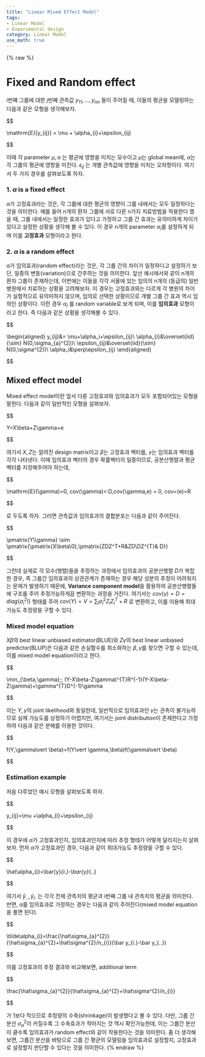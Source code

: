 ```yaml
---
title: "Linear Mixed Effect Model"
tags:
- Linear Model
- Experimental design
category: Linear Model
use_math: true
---
```

{% raw %}
# Fixed and Random effect

$i$번째 그룹에 대한 $j$번째 관측값 $y_{11},\ldots,y_{nn}$ 들이 주어질 때, 이들의 평균을 모델링하는 다음과 같은 모형을 생각해보자.

$$

\mathrm{E}[y_{ij}] = \mu + \alpha_{i}+\epsilon_{ij}

$$

이때 각 parameter $\mu,\alpha$ 는 평균에 영향을 미치는 모수이고 $\mu$는 global mean에, $\alpha$는 각 그룹의 평균에 영향을 미친다. $\epsilon_{ij}$ 는 개별 관측값에 영향을 미치는 오차항이다. 여기서 두 가지 경우를 살펴보도록 하자.

###  1. $\alpha$ is a fixed effect
$\alpha$가 고정효과라는 것은, 각 그룹에 대한 평균의 영향이 그룹 내에서는 모두 일정하다는 것을 의미한다. 예를 들어 n개의 환자 그룹에 서로 다른 n가지 치료방법을 적용한다 했을 때, 그룹 내에서는 일정한 효과가 있다고 가정하고 그룹 간 효과는 유의미하게 차이가 있다고 설정한 상황을 생각해 볼 수 있다. 이 경우 n개의 parameter $\alpha_i$를 설정하게 되며 이를 **고정효과** 모형이라고 한다.

### 2. $\alpha$ is a random effect
$\alpha$가 임의효과(random effect)라는 것은, 각 그룹 간의 차이가 일정하다고 설정하기 보단, 일종의 변동(variation)으로 간주하는 것을 의미한다. 앞선 예시에서와 같이 n개의 환자 그룹이 존재하는데, 이번에는 이들을 각각 서울에 있는 임의의 n개의 (동급의) 일반병원에서 치료하는 상황을 고려해보자. 이 경우는 고정효과와는 다르게 각 병원의 차이가 실험적으로 유의미하지 않으며, 임의로 선택한 상황이므로 개별 그룹 간 효과 역시 임의인 상황이다. 이런 경우 $\alpha_i$ 를 random variable로 보게 되며, 이를 **임의효과** 모형이라고 한다. 즉 다음과 같은 상황을 생각해볼 수 있다.

$$

\begin{aligned}
y_{ij}&= \mu+\alpha_i+\epsilon_{ij}\\
\alpha_{i}&\overset{iid}{\sim} N(0,\sigma_{a}^{2})\\
\epsilon_{ij}&\overset{iid}{\sim} N(0,\sigma^{2})\\
\alpha_i&\perp\epsilon_{ij}
\end{aligned}

$$

## Mixed effect model
Mixed effect model이란 앞서 다룬 고정효과와 임의효과가 모두 포함되어있는 모형을 말한다. 다음과 같이 일반적인 모형을 살펴보자.

$$

Y=X\beta+Z\gamma+e

$$

여기서 $X,Z$는 알려진 design matrix이고 $\beta$는 고정효과 벡터를, $\gamma$는 임의효과 벡터를 각각 나타낸다. 이때 임의효과 벡터의 경우 확률벡터의 일종이므로, 공분산행렬과 평균벡터를 지정해주어야 하는데, 

$$

\mathrm{E}(\gamma)=0, cov(\gamma)=:D,cov(\gamma,e) = 0, cov=(e)=R

$$

로 두도록 하자. 그러면 관측값과 임의효과의 결합분포는 다음과 같이 주어진다.

$$

\pmatrix{Y\\\gamma} \sim \pmatrix{\pmatrix{X\beta\\0},\pmatrix{ZDZ^T+R&ZD\\DZ^{T}& D}}

$$

그런데 실제로 각 모수(행렬)들을 추정하는 과정에서 임의효과의 공분산행렬 $D$가 복잡한 경우, 즉 그룹간 임의효과의 상관관계가 존재하는 경우 해당 성분의 추정이 어려워지는 문제가 발생하기 때문에, **Variance component model**을 활용하여 공분산행렬들에 구조를 주어 추정가능하게끔 변환하는 과정을 거친다. 여기서는 $cov(\gamma)=D=diag\{\sigma_{i}^{2}I\}$ 형태를 주어 $cov(Y)=V=\sum_{l}\sigma_{l}^{2}Z_{l}Z_{l}^{T}+R$ 로 변환하고, 이를 이용해 최대가능도 추정량을 구할 수 있다.

### Mixed model equation
$X\beta$의 best linear unbiased estimator(BLUE)와 $Z\gamma$의 best linear unbiased predictor(BLUP)은 다음과 같은 손실함수를 최소화하는 $\beta,\gamma$를 찾으면 구할 수 있는데, 이를 mixed model equation이라고 한다. 

$$

\min_{\beta,\gamma}\;\; (Y-X\beta-Z\gamma)^{T}R^{-1}(Y-X\beta-Z\gamma)+\gamma^{T}D^{-1}\gamma

$$

이는 $Y,\gamma$의 joint likelihood와 동일한데, 일반적으로 임의효과인 $\gamma$는 관측이 불가능하므로 실제 가능도를 상정하기 어렵지만, 여기서는 joint distribution이 존재한다고 가정하여 다음과 같은 분해를 이용한 것이다.

$$

f(Y,\gamma\vert \beta)=f(Y\vert \gamma,\beta)f(\gamma\vert \beta)

$$

### Estimation example
처음 다루었던 예시 모형을 살펴보도록 하자.

$$

y_{ij}=\mu +\alpha_{i}+\epsilon_{ij}

$$

이 경우에 $\alpha$가 고정효과인지, 임의효과인지에 따라 추정 형태가 어떻게 달라지는지 살펴보자. 먼저 $\alpha$가 고정효과인 경우, 다음과 같이 최대가능도 추정량을 구할 수 있다.

$$

\hat\alpha_{i}=\bar{y}_{i.}-\bar{y}_{..}

$$

여기서 $\bar y_{..}, \bar y_i.$ 는 각각 전체 관측치의 평균과 i번째 그룹 내 관측치의 평균을 의미한다. 반면, $\alpha$를 임의효과로 가정하는 경우는 다음과 같이 주어진다(mixed model equation을 풀면 된다).

$$

\tilde\alpha_{i}=\frac{\hat\sigma_{a}^{2}}{\hat\sigma_{a}^{2}+\hat\sigma^{2}/n_{i}}(\bar y_{i.}-\bar y_{..})

$$

이를 고정효과의 추정 결과와 비교해보면, additional term 

$$

\frac{\hat\sigma_{a}^{2}}{\hat\sigma_{a}^{2}+\hat\sigma^{2}/n_{i}}

$$

가 1보다 작으므로 추정량의 수축(shrinkage)이 발생했다고 볼 수 있다. 다만, 그룹 간 분산 $\sigma_{a}^{2}$이 커질수록 그 수축효과가 작아지는 것 역시 확인가능한데, 이는 그룹간 분산이 클수록 임의효과가 random effect와 같이 작용한다는 것을 의미한다. 좀 더 생각해보면, 그룹간 분산을 바탕으로 그룹 간 평균의 모델링을 임의효과로 설정할지, 고정효과로 설정할지 판단할 수 있다는 것을 의미한다.
{% endraw %}